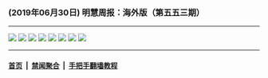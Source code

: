 ### (2019年06月30日) 明慧周报：海外版（第五五三期）

---

<img src="http://qikan.minghui.org/mhqkpage/qikanimage/2019/06/29/mhzb_553_read-online1.png"/> 

<img src="http://qikan.minghui.org/mhqkpage/qikanimage/2019/06/29/mhzb_553_read-online2.png"/> 

<img src="http://qikan.minghui.org/mhqkpage/qikanimage/2019/06/29/mhzb_553_read-online3.png"/> 

<img src="http://qikan.minghui.org/mhqkpage/qikanimage/2019/06/29/mhzb_553_read-online4.png"/> 

<img src="http://qikan.minghui.org/mhqkpage/qikanimage/2019/06/29/mhzb_553_read-online5.png"/> 

<img src="http://qikan.minghui.org/mhqkpage/qikanimage/2019/06/29/mhzb_553_read-online6.png"/> 

<img src="http://qikan.minghui.org/mhqkpage/qikanimage/2019/06/29/mhzb_553_read-online7.png"/> 

<img src="http://qikan.minghui.org/mhqkpage/qikanimage/2019/06/29/mhzb_553_read-online8.png"/> 



---

#### [首页](../../../..) &nbsp;|&nbsp; [禁闻聚合](https://github.com/gfw-breaker/banned-news) &nbsp;|&nbsp; [手把手翻墙教程](https://github.com/gfw-breaker/guides) 